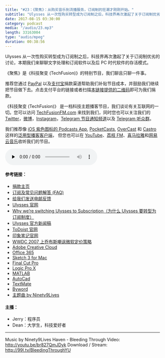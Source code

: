 ```yaml
---
title: "#23：《聚焦》：从购买音乐到流播服务，订阅制的狂潮才刚刚开始。"
subtitle: "Ulysses 从一次性购买转型成为订阅制之后，科技界再次激起了关于订阅制优劣的讨论，本期我们来聊聊文字处理和订阅软件以及后 PC 时代软件的存活模式。《聚焦》是《科技聚变 (TechFusion)》的特别节目，我们聊且只聊一件事。"
date: 2017-08-15 03:30:00
category: podcast
media: "/audio/23.mp3"
length: 33163004 
type: "audio/mpeg"
duration: 00:38:56
---
```


Ulysses 从一次性购买转型成为订阅制之后，科技界再次激起了关于订阅制优劣的讨论，本期我们来聊聊文字处理和订阅软件以及后 PC 时代软件的存活模式。

《聚焦》是《科技聚变 (TechFusion)》的特别节目，我们聊且只聊一件事。

推荐您通过 [PayPal](https://paypal.me/techfusionfm/5) 以及[支付宝](HTTPS://QR.ALIPAY.COM/FKX09288AJOENI0MVZXM12)捐款渠道帮助我们补贴节目成本，并鼓励我们继续把节目做下去。点击支付平台的链接或者扫描[本链接提供的二维码](https://techfusionfm.com/images/QR.JPG)即可为我们捐款。

《科技聚变 (TechFusion)》 是一档科技主题播客节目，我们谈论有关互联网的一切。您可以访问 [TechFusionFM.com](https://TechFusionFM.com) 来找到我们，同时您也可以关注我们的 [Twitter](http://twitter.com/TechFusionFM)，[微博](https://TechFusionFM.com/images/Weibo-Icon-BW.svg)，[Instagram](http://instagram.com/TechFusionFM)，[Telegram 节目通知频道](https://t.me/TechFusionFM)以及 [Telegram 听众群](https://t.me/TechFusionChat)。

我们推荐像 [iOS 紫色图标的 Podcasts App](https://itunes.apple.com/cn/podcast/id1202658654), [PocketCasts](http://pca.st/podcast/28fcd200-cc7c-0134-10da-25324e2a541d), [OverCast](https://overcast.fm) 和 [Castro](http://supertop.co/castro/) 这样的[泛用型播客客户端](https://techfusionfm.com/faq)， 但您也可以在 [YouTube](https://www.youtube.com/channel/UC6uvHf21Tjm5lepw6P2Ki-Q)、[荔枝 FM](https://www.lizhi.fm/1494013/)、[喜马拉雅](http://www.ximalaya.com/72456289/album/6648521)和[网易云音乐](http://music.163.com/#/djradio?id=347498120)收听我们的节目。

<audio class="audioPlayer" controls preload="none" src="https://techfusionfm.com/audio/23.mp3"></audio>

#### 参考链接：
- [捐款主页](https://techfusionfm.com/donate)
- [订阅及常见问题解答 (FAQ)](https://techfusionfm.com/faq)
- [给我们发送电邮反馈](mailto:hi@techfusionfom.com)
- [Ulysses 官网](https://www.ulyssesapp.com)
- [Why we’re switching Ulysses to Subscription（为什么 Ulysses 要转型为订阅制度）](https://medium.com/building-ulysses/why-were-switching-ulysses-to-subscription-47f80b07a9cd )
- [Ulysses 官方新闻稿](https://ulyssesapp.com/blog/)
- [ToDoist 官网](https://www.todoist.com/)
- [印象笔记官网](https://www.evernote.com/)
- [WWDC 2007 上乔布斯嘲讽微软定价策略](https://youtu.be/Shu6_lO1PW8?t=1h4m42s)
- [Adobe Creative Cloud](http://www.adobe.com/cn/creativecloud/)
- [Office 365](http://office365.com)
- [Sketch 3 for Mac](https://www.sketchapp.com)
- [Final Cut Pro](https://www.apple.com/final-cut-pro/)
- [Logic Pro X](https://www.apple.com/logic-pro/)
- [MATLAB](https://www.mathworks.com/products/matlab.html)
- [AutoCad](https://www.autodesk.com/products/autocad/overview)
- [TextMate](http://macromates.com)
- [Byword](https://bywordapp.com)
- [主题曲 by Ninety9Lives](http://99l.tv/BleedingThroughYU)


#### 主播：
- Jerry：程序员
- Dean：大学生，科技爱好者

---
Music by Ninety9Lives
Haven - Bleeding Through
Video: http://youtu.be/br827QmJDyk
Download / Stream: http://99l.tv/BleedingThroughYU